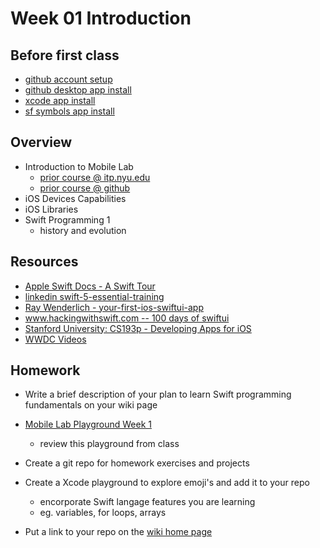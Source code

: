 # Week 01 Introduction

## Before first class

- [github account setup](https://docs.github.com/en/get-started/onboarding/getting-started-with-your-github-account)
- [github desktop app install](https://docs.github.com/en/desktop/installing-and-configuring-github-desktop/installing-and-authenticating-to-github-desktop/installing-github-desktop)
- [xcode app install](https://apps.apple.com/us/app/xcode/id497799835?mt=12)
- [sf symbols app install](https://developer.apple.com/sf-symbols/)

## Overview

- Introduction to Mobile Lab
  - [prior course @ itp.nyu.edu](https://itp.nyu.edu/classes/mobile-lab/)
  - [prior course @ github](https://github.com/mobilelabclass/content)
- iOS Devices Capabilities
- iOS Libraries
- Swift Programming 1
  - history and evolution

## Resources

- [Apple Swift Docs - A Swift Tour](https://docs.swift.org/swift-book/GuidedTour/GuidedTour.html)
- [linkedin swift-5-essential-training ](https://www.linkedin.com/learning/swift-5-essential-training)
- [Ray Wenderlich - your-first-ios-swiftui-app](https://www.raywenderlich.com/28797163-your-first-ios-swiftui-app-an-app-from-scratch)
- [www.hackingwithswift.com -- 100 days of swiftui](https://www.hackingwithswift.com/100/swiftui)
- [Stanford University: CS193p - Developing Apps for iOS](https://cs193p.sites.stanford.edu/)
- [WWDC Videos](https://developer.apple.com/videos/all-videos)

## Homework

- Write a brief description of your plan to learn Swift programming fundamentals on your wiki page

- [Mobile Lab Playground Week 1]()

  - review this playground from class

- Create a git repo for homework exercises and projects
- Create a Xcode playground to explore emoji's and add it to your repo
  - encorporate Swift langage features you are learning
  - eg. variables, for loops, arrays
- Put a link to your repo on the [wiki home page](https://github.com/mobilelabclass-itp/content/wiki)
